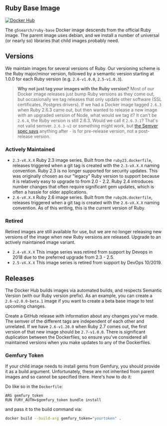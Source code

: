 ## Ruby Base Image

[![Docker Hub](https://img.shields.io/badge/docker-ready-blue.svg)](https://hub.docker.com/r/g5search/ruby-base/)

The `g5search/ruby-base` Docker image descends from the official Ruby image. The parent image uses debian, and we install a number of universal (or nearly so) libraries that child images probably need.

## Versions

We maintain images for several versions of Ruby. Our versioning scheme is the Ruby major/minor version, followed by a semantic version starting at 1.0.0 for each Ruby version (e.g. `2.6-v1.0.0`, `2.5-v1.0.3`). 

> **Why not just tag your images with the Ruby version?** Most of our Docker image releases just bump Ruby versions as they come out, but occasionally we tag releases that only update other software (SSL certificates, Postgres drivers). If we had a Docker image tagged `2.6.3` when Ruby 2.6.3 came out, but then wanted to release a new image with an upgraded version of Node, what would we tag it? It can't be `2.6.4`, the Ruby version is still 2.6.3. Would we call it `2.6.3.1`? That's not valid semver. `2.6.3-v2` or something might work, but [the Semver spec says](https://semver.org/#backusnaur-form-grammar-for-valid-semver-versions) anything after `-` is for pre-release version, not a post-release version.

### Actively Maintained

  - `2.3-vX.X.X` Ruby 2.3 image series. Built from the `ruby23.dockerfile`, releases triggered when a git tag is created with the `2.3-vX.X.X` naming convention. Ruby 2.3 is no longer supported for security updates. This was originally chosen as our "legacy" Ruby version to support because it is relatively easy to upgrade to from 2.0 - 2.2. Ruby 2.4 introduces number changes that often require significant gem updates, which is often a hassle for older applications. 
  - `2.6-vX.X.X` Ruby 2.6 image series. Built from the `ruby26.dockerfile`, releases triggered when a git tag is created with the `2.6-vX.X.X` naming convention. As of this writing, this is the current version of Ruby.
  
### Retired

Retired images are still available for use, but we are no longer releasing new versions of the image when new Ruby versions are released. Upgrade to an actively maintained image variant.

  - `2.4-vX.X.X` This image series was retired from support by Devops in 2018 due to the preferred upgrade from 2.3 - 2.5.
  - `2.5-vX.X.X` This image series is retired from support by DevOps 10/2019.

## Releases

The Docker Hub builds images via automated builds, and respects Semantic Version (with our Ruby version prefix). As an example, you can create a `2.6-v2.0.0-beta.1` image if you want to create a beta base image to test upcoming changes.

Create a GitHub release with information about any changes you've made. The semver of the different tags are independent of each other and unrelated. If we have `2.6-v1.20.0` when Ruby 2.7 comes out, the first version of that new image should be `2.7-v1.0.0`. There is significant duplication between the Dockerfiles, so ensure you've considered all maintained versions when you make updates to any of the Dockerfiles.

### Gemfury Token

If your child image needs to install gems from Gemfury, you should provide it as a build argument. Unfortunately, these are not inherited from parent images and so cannot be specified there. Here's how to do it:

Do like so in the `Dockerfile`:

```
ARG gemfury_token
RUN FURY_AUTH=$gemfury_token bundle install
```

and pass it to the build command via:

```bash
docker build --build-arg gemfury_token="yourtoken" .
```
